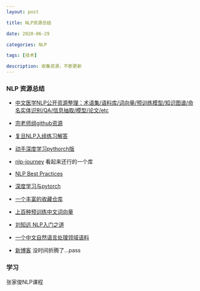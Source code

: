 ```yaml
---
layout: post

title: NLP资源总结

date: 2020-06-29

categories: NLP

tags: [技术]

description: 收集资源，不断更新
---
```


### NLP 资源总结

- [中文医学NLP公开资源整理：术语集/语料库/词向量/预训练模型/知识图谱/命名实体识别/QA/信息抽取/模型/论文/etc](https://www.ctolib.com/GanjinZero-awesome_Chinese_medical_NLP.html)

- [宗老师组github资源](https://github.com/ZNLP)

- [复旦NLP入组练习解答](https://github.com/Stupid-Human/nlp-beginner-finish)
- [动手深度学习pythorch版](https://github.com/Stupid-Human/Dive-into-DL-PyTorch)

- [nlp-journey](https://github.com/Stupid-Human/nlp-journey)  看起来还行的一个库
- [NLP Best Practices](https://github.com/Stupid-Human/nlp)

- [深度学习与pytorch](https://github.com/Stupid-Human/Deep-Learning-with-PyTorch-Tutorials)
- [一个丰富的收藏仓库](https://github.com/Stupid-Human/funNLP)
- [上百种预训练中文词向量](https://github.com/Stupid-Human/Chinese-Word-Vectors)
- [刘知远 NLP入门之道](https://github.com/Stupid-Human/research_tao)
- [一个中文自然语言处理领域语料](https://github.com/Stupid-Human/nlp_chinese_corpus)

- [新博客](https://github.com/Stupid-Human/Stupid-Human.github.io)  没时间折腾了...pass



### 学习

张家俊NLP课程

